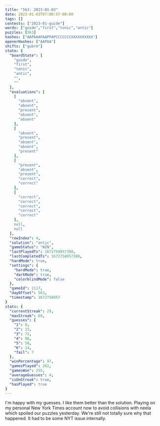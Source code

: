 ```yaml
---
title: "563: 2023-01-03"
date: 2023-01-03T07:00:57-08:00
tags: []
contests: ["2023-01-guide"]
words: ["guide","first","tonic","antic"]
puzzles: [563]
hashes: ["AAPAAAPAAPPAPCCCCCCCXXXXXXXXXX"]
openerHashes: ["AAPAA"]
shifts: ["gubrm"]
state: {
  "boardState": [
    "guide",
    "first",
    "tonic",
    "antic",
    "",
    ""
  ],
  "evaluations": [
    [
      "absent",
      "absent",
      "present",
      "absent",
      "absent"
    ],
    [
      "absent",
      "present",
      "absent",
      "absent",
      "present"
    ],
    [
      "present",
      "absent",
      "present",
      "correct",
      "correct"
    ],
    [
      "correct",
      "correct",
      "correct",
      "correct",
      "correct"
    ],
    null,
    null
  ],
  "rowIndex": 4,
  "solution": "antic",
  "gameStatus": "WIN",
  "lastPlayedTs": 1672758057380,
  "lastCompletedTs": 1672758057380,
  "hardMode": true,
  "settings": {
    "hardMode": true,
    "darkMode": true,
    "colorblindMode": false
  },
  "gameId": 2117,
  "dayOffset": 563,
  "timestamp": 1672758057
}
stats: {
  "currentStreak": 29,
  "maxStreak": 69,
  "guesses": {
    "1": 0,
    "2": 15,
    "3": 72,
    "4": 96,
    "5": 58,
    "6": 14,
    "fail": 7
  },
  "winPercentage": 97,
  "gamesPlayed": 262,
  "gamesWon": 255,
  "averageGuesses": 4,
  "isOnStreak": true,
  "hasPlayed": true
}
---
```

<!-- more -->
I'm happy with my guesses. I like them better than the solution. Playing on my personal New York Times account now to avoid collisions with neela which spoiled our puzzles yesterday. We're still not totally sure why that happened. It had to be some NYT issue internally. 
